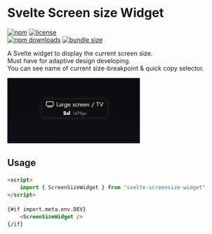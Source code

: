 # Svelte Screen size Widget

[![npm][badge-version]][npm] [![license][badge-license]][license]  
[![npm downloads][badge-downloads]][npm] [![bundle size][badge-size]][bundlephobia]

A Svelte widget to display the current screen size.  
Must have for adaptive design developing.  
You can see name of current size-breakpoint & quick copy selector.

![preview](preview.gif)

## Usage

```html
<script>
    import { ScreenSizeWidget } from "svelte-screensize-widget"
</script>

{#if import.meta.env.DEV}
    <ScreenSizeWidget />
{/if}
```

[badge-version]: https://img.shields.io/npm/v/svelte-screensize-widget.svg
[npm]: https://www.npmjs.com/package/svelte-screensize-widget

[badge-size]: https://img.shields.io/bundlephobia/minzip/svelte-screensize-widget.svg
[bundlephobia]: https://bundlephobia.com/result?p=svelte-screensize-widget

[badge-downloads]: https://img.shields.io/npm/dt/svelte-screensize-widget.svg

[badge-license]: https://img.shields.io/npm/l/svelte-screensize-widget.svg
[license]: https://github.com/Beelzebub/svelte-screensize-widget/blob/master/LICENSE

